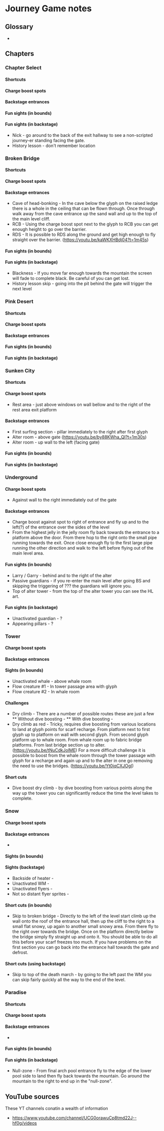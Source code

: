 # Journey Game notes

## Glossary

* 

## Chapters

### Chapter Select

#### Shortcuts

#### Charge boost spots

#### Backstage entrances

#### Fun sights (in bounds)

#### Fun sights (in backstage)

* Nick - go around to the back of the exit hallway to see a non-scripted journey-er standing facing the gate.
* History lesson - don't remember location

### Broken Bridge

#### Shortcuts

#### Charge boost spots

#### Backstage entrances

* Cave of head-bonking - In the cave below the glyph on the raised ledge there is a whole in the ceiling that can be flown through. Once through walk away from the cave entrance up the sand wall and up to the top of the main level cliff.
* RCB - Using the charge boost spot next to the glyph to RCB you can get enough height to go over the barrier.
* RDS - It is possible to RDS along the ground and get high enough to fly straight over the barrier. (https://youtu.be/kaWKXHBdj04?t=1m45s)

#### Fun sights (in bounds)

#### Fun sights (in backstage)

* Blackness - If you move far enough towards the mountain the screen will fade to complete black. Be careful of you can get lost.
* History lesson skip - going into the pit behind the gate will trigger the next level

### Pink Desert

#### Shortcuts

#### Charge boost spots

#### Backstage entrances

#### Fun sights (in bounds)

#### Fun sights (in backstage)

### Sunken City

#### Shortcuts

#### Charge boost spots

* Rest area - just above windows on wall bellow and to the right of the rest area exit platform

#### Backstage entrances

* First surfing section - pillar immediately to the right after first glyph
* Alter room - above gate (https://youtu.be/by88KWha_QI?t=1m30s)
* Alter room - up wall to the left (facing gate)

#### Fun sights (in bounds)

#### Fun sights (in backstage)

### Underground

#### Charge boost spots

* Against wall to the right immediately out of the gate

#### Backstage entrances

* Charge boost against spot to right of entrance and fly up and to the left(?) of the entrance over the sides of the level
* From the highest jelly in the jelly room fly back towards the entrance to a platform above the door. From there hop to the right onto the small pipe running towards the exit. Once close enough fly to the first large pipe running the other direction and walk to the left before flying out of the main level area.

#### Fun sights (in bounds)

* Larry / Garry - behind and to the right of the alter
* Passive guardians - if you re-enter the main level after going BS and skipping the triggering of ??? the guardians will ignore you.
* Top of alter tower - from the top of the alter tower you can see the HL art.

#### Fun sights (in backstage)

* Unactivated guardian - ?
* Appearing pillars - ?

### Tower

#### Charge boost spots

#### Backstage entrances

#### Sights (in bounds)

* Unactivated whale - above whale room
* Flow creature #1 - In tower passage area with glyph
* Flow creature #2 - In whale room

#### Challenges

* Dry climb - There are a number of possible routes these are just a few
** Without dive boosting - 
** With dive boosting - 
* Dry climb as red - Tricky, requires dive boosting from various locations to land at glyph points for scarf recharge. From platform next to first glyph up to platform on wall with second glyph. From second glyph platform up to whale room. From whale room up to fabric bridge platforms. From last bridge section up to alter. (https://youtu.be/tNuCdkJolME) For a more difficult challenge it is possible to boost from the whale room through the tower passage with glyph for a recharge and again up and to the alter in one go removing the need to use the bridges. (https://youtu.be/Yt0iqCXJOgI)

#### Short cuts

* Dive boost dry climb - by dive boosting from various points along the way up the tower you can significantly reduce the time the level takes to complete.

### Snow

#### Charge boost spots

#### Backstage entrances

* 

#### Sights (in bounds)

#### Sights (backstage)

* Backside of heater - 
* Unactivated WM - 
* Unactivated flyers - 
* Not so distant flyer sprites - 

#### Short cuts (in bounds)

* Skip to broken bridge - Directly to the left of the level start climb up the wall onto the roof of the entrance hall, then up the cliff to the right to a small flat snowy, up again to another small snowy area. From there fly to the right over towards the bridge. Once on the platform directly below the bridge simply fly straight up and onto it. You should be able to do all this before your scarf freezes too much. If you have problems on the first section you can go back into the entrance hall towards the gate and defrost.

#### Short cuts (using backstage)

* Skip to top of the death march - by going to the left past the WM you can skip fairly quickly all the way to the end of the level.

### Paradise

#### Shortcuts

#### Charge boost spots

#### Backstage entrances

* 

#### Fun sights (in bounds)

#### Fun sights (in backstage)

* Null-zone - From final arch pool entrance fly to the edge of the lower pool side to land then fly back towards the mountain. Go around the mountain to the right to end up in the "null-zone".

## YouTube sources

These YT channels conatin a wealth of information

* https://www.youtube.com/channel/UCG0orawuCp8tmd22J--hf0g/videos
